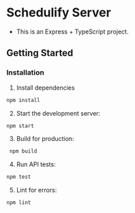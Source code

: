 # Schedulify Server

- This is an Express + TypeScript project.

## Getting Started

### Installation

1. Install dependencies

```bash
npm install
```

2. Start the development server:

```bash
npm start
```

3. Build for production:

```bash
 npm build
```

4. Run API tests:

```bash
npm test
```

5. Lint for errors:

```bash
npm lint
```
